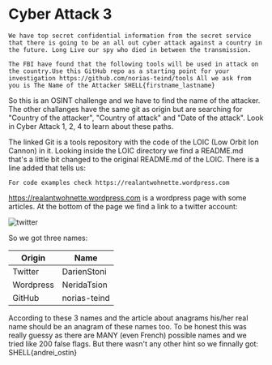 # Cyber Attack 3

```
We have top secret confidential information from the secret service that there is going to be an all out cyber attack against a country in the future. Long Live our spy who died in between the transmission.

The FBI have found that the following tools will be used in attack on the country.Use this GitHub repo as a starting point for your investigation https://github.com/norias-teind/tools All we ask from you is The Name of the Attacker SHELL{firstname_lastname}
```

So this is an OSINT challenge and we have to find the name of the attacker. The other challanges have the same git as origin but are searching for "Country of the attacker", "Country of attack" and "Date of the attack". Look in Cyber Attack 1, 2, 4 to learn about these paths.

The linked Git is a tools repository with the code of the LOIC (Low Orbit Ion Cannon) in it. Looking inside the LOIC directory we find a README.md that's a little bit changed to the original README.md of the LOIC. 
There is a line added that tells us:
```
For code examples check https://realantwohnette.wordpress.com
```
https://realantwohnette.wordpress.com is a wordpress page with some articles. At the bottom of the page we find a link to a twitter account:

![twitter](images/twitter_link.PNG)

So we got three names: <br>

|Origin |Name  |
--- | --- |
|Twitter|DarienStoni|
|Wordpress|NeridaTsion|
|GitHub|norias-teind|

According to these 3 names and the article about anagrams his/her real name should be an anagram of these names too.
To be honest this was really guessy as there are MANY (even French) possible names and we tried like 200 false flags. But there wasn't any other hint so we finnally got:
SHELL{andrei_ostin}
